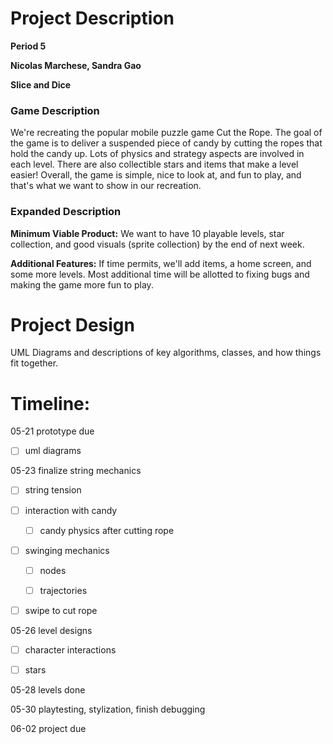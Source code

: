 # Project Description

**Period 5**

**Nicolas Marchese, Sandra Gao**

**Slice and Dice**

### Game Description

We're recreating the popular mobile puzzle game Cut the Rope. The goal of the game is to deliver a suspended piece of candy by cutting the ropes that hold the candy up. Lots of physics and strategy aspects are involved in each level. There are also collectible stars and items that make a level easier! Overall, the game is simple, nice to look at, and fun to play, and that's what we want to show in our recreation.

### Expanded Description

**Minimum Viable Product:** We want to have 10 playable levels, star collection, and good visuals (sprite collection) by the end of next week.

**Additional Features:** If time permits, we'll add items, a home screen, and some more levels. Most additional time will be allotted to fixing bugs and making the game more fun to play.

# Project Design

UML Diagrams and descriptions of key algorithms, classes, and how things fit together.

# Timeline:

05-21 prototype due

- [ ] uml diagrams

05-23 finalize string mechanics

- [ ] string tension

- [ ] interaction with candy

  - [ ] candy physics after cutting rope

- [ ] swinging mechanics

  - [ ] nodes

  - [ ] trajectories

- [ ] swipe to cut rope

05-26 level designs

- [ ] character interactions

- [ ] stars

05-28 levels done

05-30 playtesting, stylization, finish debugging

06-02 project due

